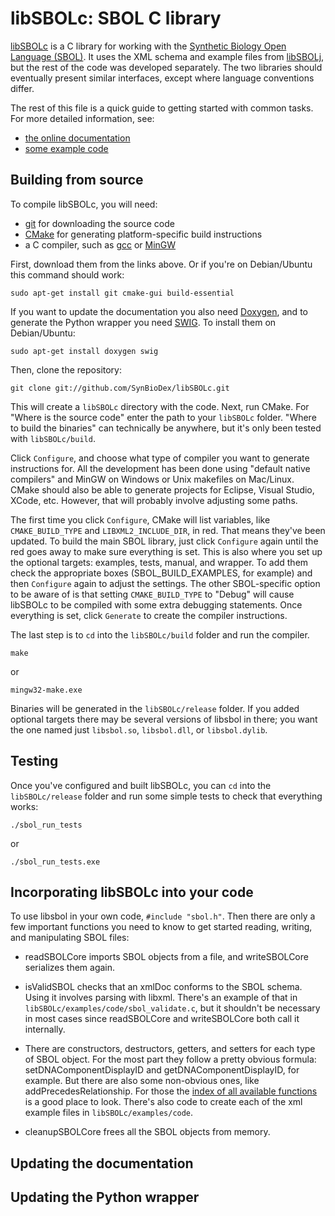 libSBOLc: SBOL C library
========================

[libSBOLc](https://github.com/SynBioDex/libSBOLc) is a C library for working with the [Synthetic Biology Open Language (SBOL)](http://sbolstandard.org). It uses the XML schema and example files from [libSBOLj](https://github.com/SynBioDex/libSBOLj), but the rest of the code was developed separately. The two libraries should eventually present similar interfaces, except where language conventions differ.

The rest of this file is a quick guide to getting started with common tasks. For more detailed information, see:

* [the online documentation](http://synbiodex.github.com/libSBOLc)
* [some example code](https://github.com/SynBioDex/libSBOLc/tree/master/examples)

Building from source
--------------------

To compile libSBOLc, you will need:

* [git](http://git-scm.com/) for downloading the source code
* [CMake](http://www.cmake.org/cmake/resources/software.html) for generating platform-specific build instructions
* a C compiler, such as [gcc](http://gcc.gnu.org/) or [MinGW](http://www.mingw.org/wiki/InstallationHOWTOforMinGW)

First, download them from the links above. Or if you're on Debian/Ubuntu this command should work:

    sudo apt-get install git cmake-gui build-essential

If you want to update the documentation you also need [Doxygen](http://www.stack.nl/~dimitri/doxygen/), and to generate the Python wrapper you need [SWIG](http://www.swig.org/). To install them on Debian/Ubuntu:

    sudo apt-get install doxygen swig

Then, clone the repository:

    git clone git://github.com/SynBioDex/libSBOLc.git

This will create a <code>libSBOLc</code> directory with the code. Next, run CMake. For "Where is the source code" enter the path to your <code>libSBOLc</code> folder. "Where to build the binaries" can technically be anywhere, but it's only been tested with <code>libSBOLc/build</code>.

Click <code>Configure</code>, and choose what type of compiler you want to generate instructions for. All the development has been done using "default native compilers" and MinGW on Windows or Unix makefiles on Mac/Linux. CMake should also be able to generate projects for Eclipse, Visual Studio, XCode, etc. However, that will probably involve adjusting some paths.

The first time you click <code>Configure</code>, CMake will list variables, like <code>CMAKE_BUILD_TYPE</code> and <code>LIBXML2_INCLUDE_DIR</code>, in red. That means they've been updated. To build the main SBOL library, just click <code>Configure</code> again until the red goes away to make sure everything is set. This is also where you set up the optional targets: examples, tests, manual, and wrapper. To add them check the appropriate boxes (SBOL_BUILD_EXAMPLES, for example) and then <code>Configure</code> again to adjust the settings. The other SBOL-specific option to be aware of is that setting <code>CMAKE_BUILD_TYPE</code> to "Debug" will cause libSBOLc to be compiled with some extra debugging statements. Once everything is set, click <code>Generate</code> to create the compiler instructions.

The last step is to <code>cd</code> into the <code>libSBOLc/build</code> folder and run the compiler.

    make

or

    mingw32-make.exe

Binaries will be generated in the <code>libSBOLc/release</code> folder. If you added optional targets there may be several versions of libsbol in there; you
want the one named just <code>libsbol.so</code>, <code>libsbol.dll</code>, or <code>libsbol.dylib</code>.

Testing
-------

Once you've configured and built libSBOLc, you can <code>cd</code> into the <code>libSBOLc/release</code> folder and run some simple tests to check that everything works:

    ./sbol_run_tests

or 

    ./sbol_run_tests.exe

Incorporating libSBOLc into your code
-------------------------------------

To use libsbol in your own code, <code>#include "sbol.h"</code>. Then there are only a few important functions you need to know to get started reading, writing, and manipulating SBOL files:

* readSBOLCore imports SBOL objects from a file, and writeSBOLCore serializes them again.

* isValidSBOL checks that an xmlDoc conforms to the SBOL schema. Using it involves parsing with libxml. There's an example of that in
  <code>libSBOLc/examples/code/sbol_validate.c</code>, but it shouldn't be necessary in most cases since readSBOLCore and writeSBOLCore
  both call it internally.

* There are constructors, destructors, getters, and setters for each type of SBOL object.
  For the most part they follow a pretty obvious formula:
  setDNAComponentDisplayID and getDNAComponentDisplayID, for example. But there are also some non-obvious ones, like 
  addPrecedesRelationship. For those the [index of all available functions](http://synbiodex.github.com/libSBOLc/globals.html)
  is a good place to look.
  There's also code to create each of the xml example files in <code>libSBOLc/examples/code</code>.

* cleanupSBOLCore frees all the SBOL objects from memory.

Updating the documentation
--------------------------

Updating the Python wrapper
---------------------------
